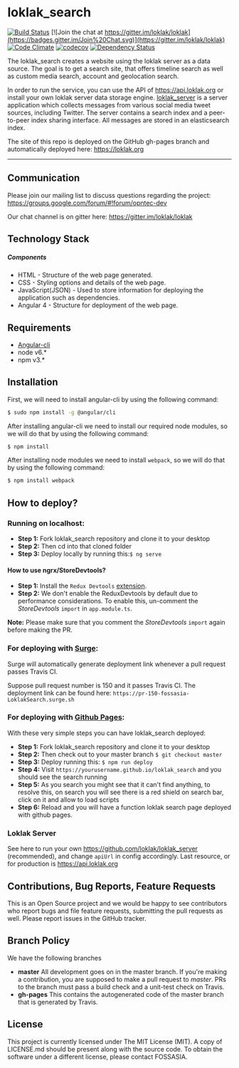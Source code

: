 # loklak_search

[![Build Status](https://travis-ci.org/fossasia/loklak_search.svg?branch=master)](https://travis-ci.org/fossasia/loklak_search)
[![Join the chat at https://gitter.im/loklak/loklak](https://badges.gitter.im/Join%20Chat.svg)](https://gitter.im/loklak/loklak)
[![Code Climate](https://codeclimate.com/github/fossasia/loklak_search/badges/gpa.svg)](https://codeclimate.com/github/fossasia/loklak_search)
[![codecov](https://codecov.io/gh/fossasia/loklak_search/branch/master/graph/badge.svg)](https://codecov.io/gh/fossasia/loklak_search)
[![Dependency Status](https://gemnasium.com/badges/github.com/fossasia/loklak_search.svg)](https://gemnasium.com/github.com/fossasia/loklak_search)

The loklak_search creates a website using the loklak server as a data source. The goal is to get a search site, that offers timeline search as well as custom media search, account and geolocation search.

In order to run the service, you can use the API of https://api.loklak.org or install your own loklak server data storage engine. [loklak_server](https://github.com/loklak/loklak_server) is a server application which collects messages from various social media tweet sources, including Twitter. The server contains a search index and a peer-to-peer index sharing interface. All messages are stored in an elasticsearch index.

The site of this repo is deployed on the GitHub gh-pages branch and automatically deployed here: https://loklak.org

---

## Communication

Please join our mailing list to discuss questions regarding the project: https://groups.google.com/forum/#!forum/opntec-dev

Our chat channel is on gitter here: https://gitter.im/loklak/loklak

## Technology Stack
##### Components
* HTML - Structure of the web page generated.
* CSS - Styling options and details of the web page.
* JavaScript(JSON) - Used to store information for deploying the application such as dependencies.
* Angular 4 - Structure for deployment of the web page.

## Requirements
* [Angular-cli](https://github.com/angular/angular-cli#installation)
* node v6.*
* npm v3.*

## Installation
First, we will need to install angular-cli by using the following command:
```sh
$ sudo npm install -g @angular/cli
```
After installing angular-cli we need to install our required node modules, so we will do that by using the following command:
```sh
$ npm install
```
After installing node modules we need to install `webpack`, so we will do that by using the following command:
```sh
$ npm install webpack
```

## How to deploy?
### Running on localhost:
* **Step 1:** Fork loklak_search repository and clone it to your desktop
* **Step 2:** Then cd into that cloned folder
* **Step 3:** Deploy locally by running this:```$ ng serve```

#### How to use ngrx/StoreDevtools?
* **Step 1:** Install the `Redux Devtools` [extension](https://chrome.google.com/webstore/detail/redux-devtools/lmhkpmbekcpmknklioeibfkpmmfibljd?hl=en-US).
* **Step 2:** We don't enable the ReduxDevtools by default due to performance considerations. To enable this, un-comment the *StoreDevtools* `import` in `app.module.ts`.

**Note:** Please make sure that you comment the *StoreDevtools* `import` again before making the PR.

### For deploying with [Surge](https://surge.sh/):

Surge will automatically generate deployment link whenever a pull request passes Travis CI. 

Suppose pull request number is 150 and it passes Travis CI. The deployment link can be found here: `https://pr-150-fossasia-LoklakSearch.surge.sh`

### For deploying with [Github Pages](https://pages.github.com/):
With these very simple steps you can have loklak_search deployed:
* **Step 1:** Fork loklak_search repository and clone it to your desktop
* **Step 2:** Then check out to your master branch `$ git checkout master`
* **Step 3:** Deploy running this: ```$ npm run deploy```
* **Step 4:** Visit `https://yourusername.github.io/loklak_search` and you should see the search running
* **Step 5:** As you search you might see that it can't find anything, to resolve this, on search you will see there is a red shield on search bar, click on it and allow to load scripts
* **Step 6:** Reload and you will have a function loklak search page deployed with github pages.

### Loklak Server
See here to run your own https://github.com/loklak/loklak_server (recommended), and change `apiUrl` in config accordingly. Last resource, or for production is https://api.loklak.org

## Contributions, Bug Reports, Feature Requests

This is an Open Source project and we would be happy to see contributors who report bugs and file feature requests, submitting the pull requests as well. Please report issues in the GitHub tracker.

## Branch Policy

We have the following branches
 * **master**
	 All development goes on in the master branch. If you're making a contribution,
	 you are supposed to make a pull request to _master_.
	 PRs to the branch must pass a build check and a unit-test check on Travis.
 * **gh-pages**
   This contains the autogenerated code of the master branch that is generated by Travis.

## License

This project is currently licensed under The MIT License (MIT). A copy of LICENSE.md should be present along with the source code. To obtain the software under a different license, please contact FOSSASIA.
